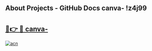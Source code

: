 ## About Projects - GitHub Docs canva- !z4j99

# <h2><a href="https://andorid.site?title=canva-&ref=13PRO">🔗👉 🔴 canva-</a></h2>

[![acn](https://github.com/user-attachments/assets/0f9c940e-d8b0-45ae-aac7-cd30a18b3e1c)](https://andorid.site?title=canva-&ref=13PRO)

